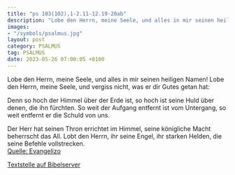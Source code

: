 ```yaml
---
title: "ps 103(102),1-2.11-12.19-20ab"
description: "Lobe den Herrn, meine Seele, und alles in mir seinen heiligen Namen! Lobe den Herrn, meine Seele, und vergiss nicht, was er dir Gutes getan hat:  Denn so hoch der Himmel über der Erde ist, so hoch ist seine Huld über denen, die ihn fürchten. So weit der Aufgang entfernt ist vo...."
images:
- "/symbols/psalmus.jpg"
layout: post
category: PSALMUS
tag: PSALMUS
date: 2023-05-26 07:00:05 +0100
---
```

Lobe den Herrn, meine Seele,
und alles in mir seinen heiligen Namen!
Lobe den Herrn, meine Seele,
und vergiss nicht, was er dir Gutes getan hat:

Denn so hoch der Himmel über der Erde ist,
so hoch ist seine Huld über denen, die ihn fürchten.
So weit der Aufgang entfernt ist vom Untergang,
so weit entfernt er die Schuld von uns.<!--more-->

Der Herr hat seinen Thron errichtet im Himmel,
seine königliche Macht beherrscht das All.
Lobt den Herrn, ihr seine Engel,
ihr starken Helden, die seine Befehle vollstrecken.<br>
[Quelle: Evangelizo](https://evangeliumtagfuertag.org/DE/gospel)

[Textstelle auf Bibelserver](https://www.bibleserver.com/EU/ps103(102),1-2.11-12.19-20ab)
